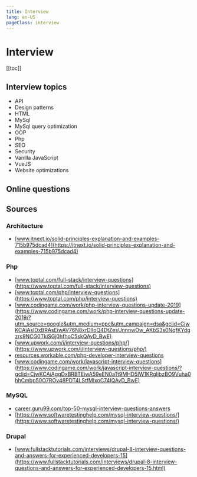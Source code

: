 ```yaml
---
title: Interview
lang: en-US
pageClass: interview
---
```

# Interview
 [[toc]]
 
## Interview topics
- API
- Design patterns
- HTML
- MySql
- MySql query optimization
- OOP
- Php
- SEO
- Security
- Vanilla JavaScript
- VueJS
- Website optimizations

## Online questions

## Sources
### Architecture
- [www.itnext.io/solid-principles-explanation-and-examples-715b975dcad4](https://itnext.io/solid-principles-explanation-and-examples-715b975dcad4)

### Php
- [www.toptal.com/full-stack/interview-questions](https://www.toptal.com/full-stack/interview-questions)
- [www.toptal.com/php/interview-questions](https://www.toptal.com/php/interview-questions)
- [www.codingame.com/work/php-interview-questions-update-2019](https://www.codingame.com/work/php-interview-questions-update-2019/?utm_source=google&utm_medium=ppc&utm_campaign=dsa&gclid=CjwKCAiAsIDxBRAsEiwAV76N8xrDIloQ4DtZesUnnnwOw_AKbS3s0NqfKYdgzrs9NCG0TkiSGj0hfhoC5skQAvD_BwE)
- [www.upwork.com/i/interview-questions/php/](https://www.upwork.com/i/interview-questions/php/)
- [resources.workable.com/php-developer-interview-questions](https://resources.workable.com/php-developer-interview-questions)
- [www.codingame.com/work/javascript-interview-questions](https://www.codingame.com/work/javascript-interview-questions/?gclid=CjwKCAiAgqDxBRBTEiwA59eEN0aTt9MHD5IW1KRgIibzBO9Vuha0hhCmbp50O7ROv48PDT4LStfMlxoC74IQAvD_BwE)

### MySQL
- [career.guru99.com/top-50-mysql-interview-questions-answers](https://career.guru99.com/top-50-mysql-interview-questions-answers/)
- [https://www.softwaretestinghelp.com/mysql-interview-questions/](https://www.softwaretestinghelp.com/mysql-interview-questions/)

### Drupal
- [www.fullstacktutorials.com/interviews/drupal-8-interview-questions-and-answers-for-experienced-developers-15](https://www.fullstacktutorials.com/interviews/drupal-8-interview-questions-and-answers-for-experienced-developers-15.html)
